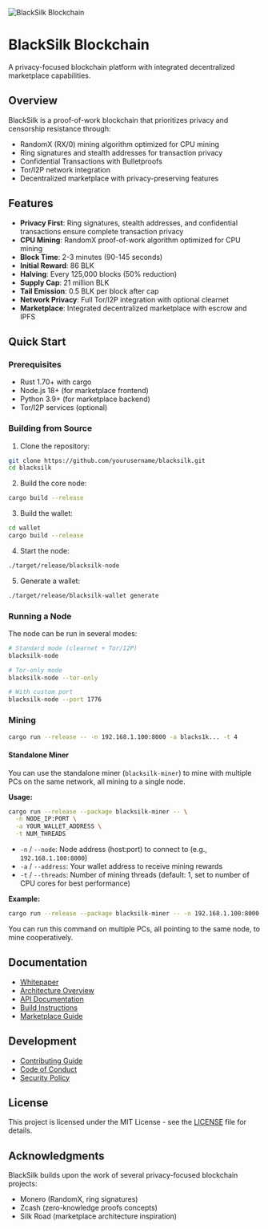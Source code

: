 ![BlackSilk Blockchain](https://i.imgur.com/cJxsqG0.png)

# BlackSilk Blockchain

A privacy-focused blockchain platform with integrated decentralized marketplace capabilities.

## Overview

BlackSilk is a proof-of-work blockchain that prioritizes privacy and censorship resistance through:
- RandomX (RX/0) mining algorithm optimized for CPU mining
- Ring signatures and stealth addresses for transaction privacy
- Confidential Transactions with Bulletproofs
- Tor/I2P network integration
- Decentralized marketplace with privacy-preserving features

## Features

- **Privacy First**: Ring signatures, stealth addresses, and confidential transactions ensure complete transaction privacy
- **CPU Mining**: RandomX proof-of-work algorithm optimized for CPU mining
- **Block Time**: 2-3 minutes (90-145 seconds)
- **Initial Reward**: 86 BLK
- **Halving**: Every 125,000 blocks (50% reduction)
- **Supply Cap**: 21 million BLK
- **Tail Emission**: 0.5 BLK per block after cap
- **Network Privacy**: Full Tor/I2P integration with optional clearnet
- **Marketplace**: Integrated decentralized marketplace with escrow and IPFS

## Quick Start

### Prerequisites
- Rust 1.70+ with cargo
- Node.js 18+ (for marketplace frontend)
- Python 3.9+ (for marketplace backend)
- Tor/I2P services (optional)

### Building from Source

1. Clone the repository:
```bash
git clone https://github.com/yourusername/blacksilk.git
cd blacksilk
```

2. Build the core node:
```bash
cargo build --release
```

3. Build the wallet:
```bash
cd wallet
cargo build --release
```

4. Start the node:
```bash
./target/release/blacksilk-node
```

5. Generate a wallet:
```bash
./target/release/blacksilk-wallet generate
```

### Running a Node

The node can be run in several modes:
```bash
# Standard mode (clearnet + Tor/I2P)
blacksilk-node

# Tor-only mode
blacksilk-node --tor-only

# With custom port
blacksilk-node --port 1776
```

### Mining

```bash
cargo run --release -- -n 192.168.1.100:8000 -a blacks1k... -t 4
```

#### Standalone Miner

You can use the standalone miner (`blacksilk-miner`) to mine with multiple PCs on the same network, all mining to a single node.

**Usage:**
```bash
cargo run --release --package blacksilk-miner -- \
  -n NODE_IP:PORT \
  -a YOUR_WALLET_ADDRESS \
  -t NUM_THREADS
```

- `-n` / `--node`: Node address (host:port) to connect to (e.g., `192.168.1.100:8000`)
- `-a` / `--address`: Your wallet address to receive mining rewards
- `-t` / `--threads`: Number of mining threads (default: 1, set to number of CPU cores for best performance)

**Example:**
```bash
cargo run --release --package blacksilk-miner -- -n 192.168.1.100:8000 -a blacks1k1q2w3e4r5t6y7u8i9o0p -t 4
```

You can run this command on multiple PCs, all pointing to the same node, to mine cooperatively.

## Documentation

- [Whitepaper](docs/whitepaper.md)
- [Architecture Overview](docs/architecture.md)
- [API Documentation](docs/api/README.md)
- [Build Instructions](docs/build.md)
- [Marketplace Guide](docs/marketplace.md)

## Development

- [Contributing Guide](CONTRIBUTING.md)
- [Code of Conduct](CODE_OF_CONDUCT.md)
- [Security Policy](SECURITY.md)

## License

This project is licensed under the MIT License - see the [LICENSE](LICENSE) file for details.

## Acknowledgments

BlackSilk builds upon the work of several privacy-focused blockchain projects:
- Monero (RandomX, ring signatures)
- Zcash (zero-knowledge proofs concepts)
- Silk Road (marketplace architecture inspiration)
